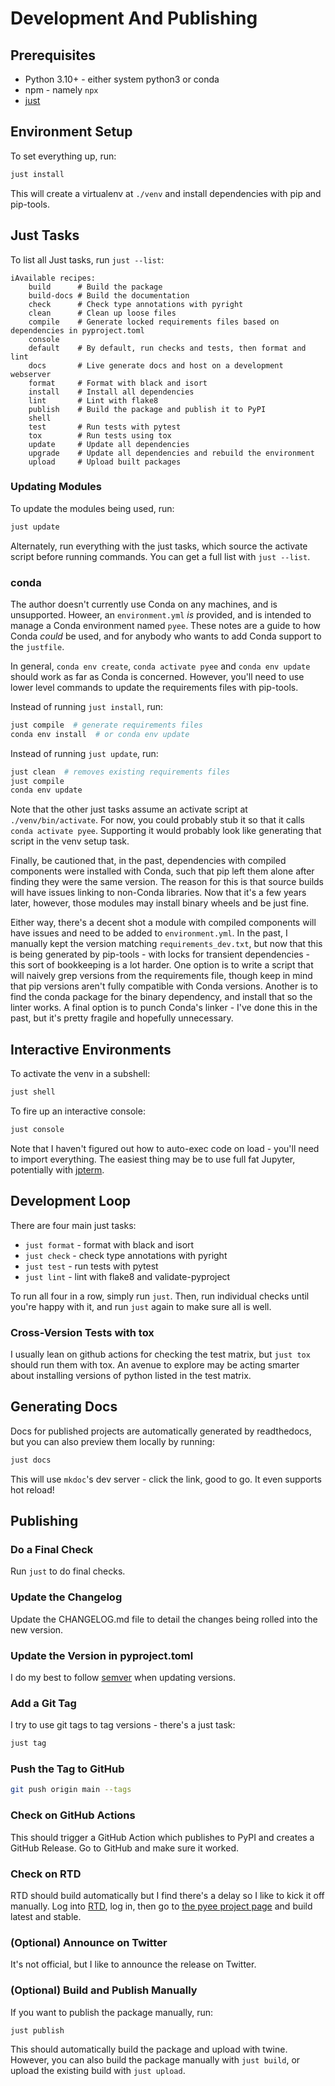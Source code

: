 # Development And Publishing

## Prerequisites

- Python 3.10+ - either system python3 or conda
- npm - namely `npx`
- [just](https://github.com/casey/just)

## Environment Setup

To set everything up, run:

```bash
just install
```

This will create a virtualenv at `./venv` and install dependencies with pip and
pip-tools.

## Just Tasks

To list all Just tasks, run `just --list`:

```
iAvailable recipes:
    build      # Build the package
    build-docs # Build the documentation
    check      # Check type annotations with pyright
    clean      # Clean up loose files
    compile    # Generate locked requirements files based on dependencies in pyproject.toml
    console
    default    # By default, run checks and tests, then format and lint
    docs       # Live generate docs and host on a development webserver
    format     # Format with black and isort
    install    # Install all dependencies
    lint       # Lint with flake8
    publish    # Build the package and publish it to PyPI
    shell
    test       # Run tests with pytest
    tox        # Run tests using tox
    update     # Update all dependencies
    upgrade    # Update all dependencies and rebuild the environment
    upload     # Upload built packages
```

### Updating Modules

To update the modules being used, run:

```bash
just update
```

Alternately, run everything with the just tasks, which source the activate
script before running commands. You can get a full list with `just --list`.

### conda

The author doesn't currently use Conda on any machines, and is unsupported.
Howeer, an `environment.yml` *is* provided, and is intended to manage a Conda
environment named `pyee`. These notes are a guide to how Conda *could* be
used, and for anybody who wants to add Conda support to the `justfile`.

In general, `conda env create`, `conda activate pyee` and `conda env update`
should work as far as Conda is concerned. However, you'll need to use lower
level commands to update the requirements files with pip-tools.

Instead of running `just install`, run:

```bash
just compile  # generate requirements files
conda env install  # or conda env update
```

Instead of running `just update`, run:

```bash
just clean  # removes existing requirements files
just compile
conda env update
```

Note that the other just tasks assume an activate script at `./venv/bin/activate`.
For now, you could probably stub it so that it calls `conda activate pyee`.
Supporting it would probably look like generating that script in the
venv setup task.

Finally, be cautioned that, in the past, dependencies with compiled components
were installed with Conda, such that pip left them alone after finding they
were the same version. The reason for this is that source builds will have
issues linking to non-Conda libraries. Now that it's a few years later,
however, those modules may install binary wheels and be just fine.

Either way, there's a decent shot a module with compiled components will have issues
and need to be added to `environment.yml`. In the past, I manually kept the
version matching `requirements_dev.txt`, but now that this is being generated
by pip-tools - with locks for transient dependencies - this
sort of bookkeeping is a lot harder. One option is to write a script that
will naively grep versions from the requirements file, though keep in mind
that pip versions aren't fully compatible with Conda versions. Another is
to find the conda package for the binary dependency, and install that so the
linter works. A final option is to punch Conda's linker - I've done this in
the past, but it's pretty fragile and hopefully unnecessary.

## Interactive Environments

To activate the venv in a subshell:

```bash
just shell
```

To fire up an interactive console:

```bash
just console
```

Note that I haven't figured out how to auto-exec code on load - you'll need
to import everything. The easiest thing may be to use full fat Jupyter,
potentially with [jpterm](https://github.com/davidbrochart/jpterm).


## Development Loop

There are four main just tasks:

- `just format` - format with black and isort
- `just check` - check type annotations with pyright
- `just test` - run tests with pytest
- `just lint` - lint with flake8 and validate-pyproject

To run all four in a row, simply run `just`. Then, run individual checks until
you're happy with it, and run `just` again to make sure all is well.

### Cross-Version Tests with tox

I usually lean on github actions for checking the test matrix, but `just tox`
should run them with tox. An avenue to explore may be acting smarter about
installing versions of python listed in the test matrix.

## Generating Docs

Docs for published projects are automatically generated by readthedocs, but
you can also preview them locally by running:

```bash
just docs
```

This will use `mkdoc`'s dev server - click the link, good to go. It even
supports hot reload!
  

## Publishing

### Do a Final Check

Run `just` to do final checks.

### Update the Changelog

Update the CHANGELOG.md file to detail the changes being rolled into the new
version.

### Update the Version in pyproject.toml

I do my best to follow [semver](https://semver.org) when updating versions.

### Add a Git Tag

I try to use git tags to tag versions - there's a just task:

```bash
just tag
```

### Push the Tag to GitHub

```bash
git push origin main --tags
```

### Check on GitHub Actions

This should trigger a GitHub Action which publishes to PyPI and creates a
GitHub Release. Go to GitHub and make sure it worked.

### Check on RTD

RTD should build automatically but I find there's a delay so I like to kick it
off manually. Log into [RTD](https://readthedocs.org), log in, then go
to [the pyee project page](https://readthedocs.org/projects/pyee/) and build
latest and stable.


### (Optional) Announce on Twitter

It's not official, but I like to announce the release on Twitter.


### (Optional) Build and Publish Manually

If you want to publish the package manually, run:

```bash
just publish
```

This should automatically build the package and upload with twine. However,
you can also build the package manually with `just build`, or upload the
existing build with `just upload`.


